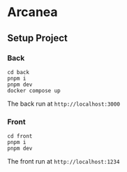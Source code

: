 # Arcanea

## Setup Project

### Back

````terminal
cd back
pnpm i
pnpm dev
docker compose up
````

The back run at `http://localhost:3000`

### Front


````terminal
cd front
pnpm i
pnpm dev
````

The front run at `http://localhost:1234`
